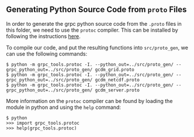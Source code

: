 ## Generating Python Source Code from `proto` Files
In order to generate the grpc python source code from the `.proto` files in this folder, we need to use the `protoc` compiler. This can be installed by following the instructions [here](https://www.grpc.io/docs/languages/python/basics/#generating-client-and-server-code). 

To compile our code, and put the resulting functions into `src/proto_gen`, we can use the following commands:
```
$ python -m grpc_tools.protoc -I. --python_out=../src/proto_gen/ --grpc_python_out=../src/proto_gen/ gcdm_grid.proto
$ python -m grpc_tools.protoc -I. --python_out=../src/proto_gen/ --grpc_python_out=../src/proto_gen/ gcdm_netcdf.proto
$ python -m grpc_tools.protoc -I. --python_out=../src/proto_gen/ --grpc_python_out=../src/proto_gen/ gcdm_server.proto
```

More information on the `protoc` compiler can be found by loading the module in python and using the `help` command:
```
$ python
>>> import grpc_tools.protoc
>>> help(grpc_tools.protoc)
```
